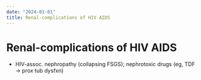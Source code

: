 ```yaml
---
date: "2024-01-01"
title: Renal-complications of HIV AIDS
---
```


# Renal-complications of HIV AIDS

* HIV-assoc. nephropathy (collapsing FSGS); nephrotoxic drugs (eg, TDF → prox tub dysfxn)
